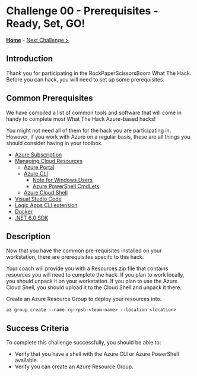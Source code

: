 # Challenge 00 - Prerequisites - Ready, Set, GO!

**[Home](../README.md)** - [Next Challenge >](./Challenge-01.md)

## Introduction

Thank you for participating in the RockPaperScissorsBoom What The Hack. Before you can hack, you will need to set up some prerequisites.

## Common Prerequisites

We have compiled a list of common tools and software that will come in handy to complete most What The Hack Azure-based hacks!

You might not need all of them for the hack you are participating in. However, if you work with Azure on a regular basis, these are all things you should consider having in your toolbox.

- [Azure Subscription](../../000-HowToHack/WTH-Common-Prerequisites.md#azure-subscription)
- [Managing Cloud Resources](../../000-HowToHack/WTH-Common-Prerequisites.md#managing-cloud-resources)
  - [Azure Portal](../../000-HowToHack/WTH-Common-Prerequisites.md#azure-portal)
  - [Azure CLI](../../000-HowToHack/WTH-Common-Prerequisites.md#azure-cli)
    - [Note for Windows Users](../../000-HowToHack/WTH-Common-Prerequisites.md#note-for-windows-users)
    - [Azure PowerShell CmdLets](../../000-HowToHack/WTH-Common-Prerequisites.md#azure-powershell-cmdlets)
  - [Azure Cloud Shell](../../000-HowToHack/WTH-Common-Prerequisites.md#azure-cloud-shell)
- [Visual Studio Code](../../000-HowToHack/WTH-Common-Prerequisites.md#visual-studio-code)
- [Logic Apps CLI extension](https://learn.microsoft.com/en-us/azure/logic-apps/quickstart-logic-apps-azure-cli#prerequisites)
- [Docker](https://docs.docker.com/engine/install/)
- [.NET 6.0 SDK](https://dotnet.microsoft.com/download/dotnet/6.0)

## Description

Now that you have the common pre-requisites installed on your workstation, there are prerequisites specifc to this hack.

Your coach will provide you with a Resources.zip file that contains resources you will need to complete the hack. If you plan to work locally, you should unpack it on your workstation. If you plan to use the Azure Cloud Shell, you should upload it to the Cloud Shell and unpack it there.

Create an Azure Resource Group to deploy your resources into.

```shell
az group create --name rg-rpsb-<team-name> --location <location>
```

## Success Criteria

To complete this challenge successfully, you should be able to:

- Verify that you have a shell with the Azure CLI or Azure PowerShell available.
- Verify you can create an Azure Resource Group.
